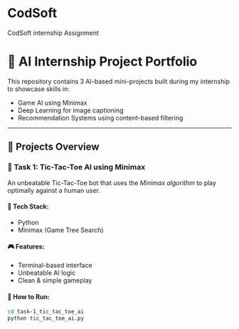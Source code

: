 # CodSoft
CodSoft internship Assignment
# 🤖 AI Internship Project Portfolio

This repository contains 3 AI-based mini-projects built during my internship to showcase skills in:

- Game AI using Minimax
- Deep Learning for image captioning
- Recommendation Systems using content-based filtering

---

## 📌 Projects Overview

### 🧠 Task 1: Tic-Tac-Toe AI using Minimax

An unbeatable Tic-Tac-Toe bot that uses the *Minimax algorithm* to play optimally against a human user.

#### 🔧 Tech Stack:
- Python
- Minimax (Game Tree Search)

#### 🎮 Features:
- Terminal-based interface
- Unbeatable AI logic
- Clean & simple gameplay

#### 🚀 How to Run:
```bash
cd task-1_tic_tac_toe_ai
python tic_tac_toe_ai.py

